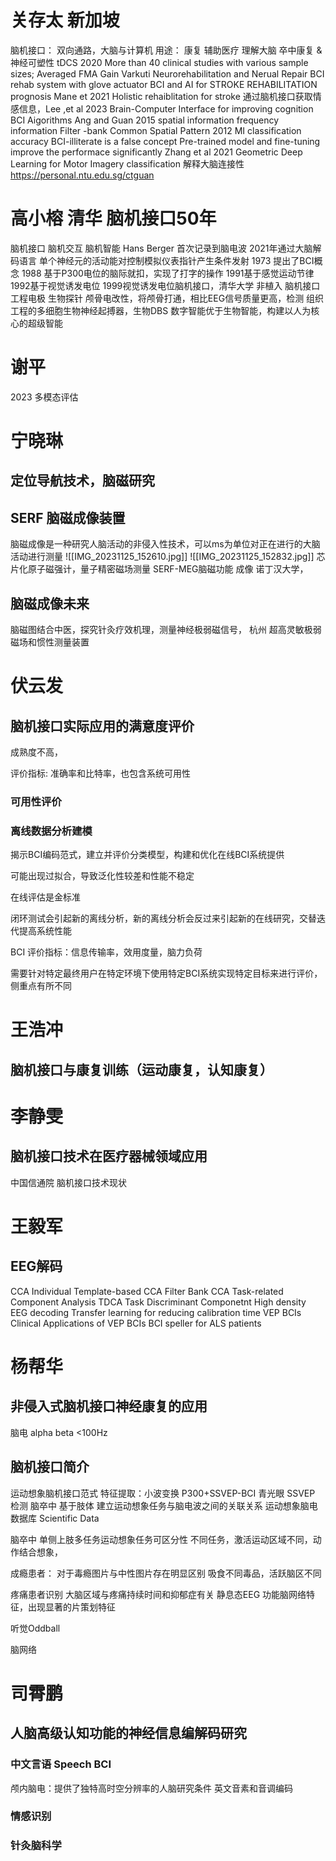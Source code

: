 # 关存太 新加坡
脑机接口： 双向通路，大脑与计算机
用途：
	康复
	辅助医疗
	理解大脑
卒中康复 & 神经可塑性
tDCS 2020 More than 40 clinical studies with various sample sizes; Averaged FMA Gain
Varkuti Neurorehabilitation and Nerual Repair
BCI rehab system with glove actuator
BCI and AI for STROKE REHABILITATION prognosis Mane et 2021
Holistic rehaiblitation for stroke 
通过脑机接口获取情感信息，Lee ,et al 2023 
Brain-Computer Interface for improving cognition
BCI  Aigorithms
	Ang and Guan 2015
	spatial information frequency information 
	Filter -bank Common Spatial Pattern  2012
	MI classification accuracy 
	BCI-illiterate is a false concept
Pre-trained model and fine-tuning improve the performace significantly
Zhang et al 2021
Geometric Deep Learning for Motor Imagery classification
解释大脑连接性
https://personal.ntu.edu.sg/ctguan

# 高小榕 清华 脑机接口50年
脑机接口 脑机交互 脑机智能
Hans Berger 首次记录到脑电波
2021年通过大脑解码语言
单个神经元的活动能对控制模拟仪表指针产生条件发射
1973 提出了BCI概念
1988 基于P300电位的脑际就扣，实现了打字的操作
1991基于感觉运动节律
1992基于视觉诱发电位
1999视觉诱发电位脑机接口，清华大学
非植入 脑机接口
	工程电极
	生物探针
	颅骨电改性，将颅骨打通，相比EEG信号质量更高，检测
	组织工程的多细胞生物神经起搏器，生物DBS
	数字智能优于生物智能，构建以人为核心的超级智能
# 谢平
2023 多模态评估

# 宁晓琳
## 定位导航技术，脑磁研究
## SERF 脑磁成像装置
脑磁成像是一种研究人脑活动的非侵入性技术，可以ms为单位对正在进行的大脑活动进行测量
![[IMG_20231125_152610.jpg]]
![[IMG_20231125_152832.jpg]]
芯片化原子磁强计，量子精密磁场测量
SERF-MEG脑磁功能 成像 
诺丁汉大学，
## 脑磁成像未来
脑磁图结合中医，探究针灸疗效机理，测量神经极弱磁信号，
杭州 超高灵敏极弱磁场和惯性测量装置
# 伏云发
## 脑机接口实际应用的满意度评价
成熟度不高，

评价指标: 准确率和比特率，也包含系统可用性
### 可用性评价
### 离线数据分析建模
揭示BCI编码范式，建立并评价分类模型，构建和优化在线BCI系统提供

可能出现过拟合，导致泛化性较差和性能不稳定

在线评估是金标准

闭环测试会引起新的离线分析，新的离线分析会反过来引起新的在线研究，交替迭代提高系统性能

BCI 评价指标：信息传输率，效用度量，脑力负荷

需要针对特定最终用户在特定环境下使用特定BCI系统实现特定目标来进行评价，侧重点有所不同
# 王浩冲
## 脑机接口与康复训练（运动康复，认知康复）
# 李静雯
## 脑机接口技术在医疗器械领域应用
中国信通院
脑机接口技术现状
# 王毅军
## EEG解码
CCA 
Individual Template-based CCA
Filter Bank CCA 
Task-related Component Analysis
TDCA Task Discriminant Componetnt
High density EEG decoding
Transfer learning for reducing calibration time 
VEP BCIs
Clinical Applications of VEP BCIs
	BCI speller for ALS patients
	

# 杨帮华
## 非侵入式脑机接口神经康复的应用
脑电 alpha beta <100Hz

## 脑机接口简介
运动想象脑机接口范式
特征提取：小波变换
P300+SSVEP-BCI
青光眼 SSVEP 检测
脑卒中 基于肢体
建立运动想象任务与脑电波之间的关联关系
运动想象脑电数据库 Scientific Data

脑卒中 单侧上肢多任务运动想象任务可区分性
不同任务，激活运动区域不同，动作结合想象，

成瘾患者：
	对于毒瘾图片与中性图片存在明显区别
	吸食不同毒品，活跃脑区不同

疼痛患者识别
大脑区域与疼痛持续时间和抑郁症有关
静息态EEG 功能脑网络特征，出现显著的片策划特征

听觉Oddball

脑网络

# 司霄鹏
## 人脑高级认知功能的神经信息编解码研究
### 中文言语 Speech BCI
颅内脑电：提供了独特高时空分辨率的人脑研究条件
英文音素和音调编码

### 情感识别
### 针灸脑科学




